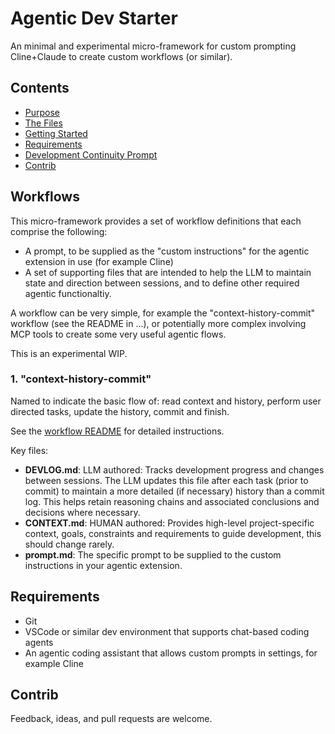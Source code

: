 # Agentic Dev Starter

An minimal and experimental micro-framework for custom prompting Cline+Claude to create custom workflows (or similar).

## Contents
- [Purpose](#purpose)
- [The Files](#the-files)
- [Getting Started](#getting-started)
- [Requirements](#requirements)
- [Development Continuity Prompt](#development-continuity-prompt)
- [Contrib](#contrib)

## Workflows

This micro-framework provides a set of workflow definitions that each comprise the following:

- A prompt, to be supplied as the "custom instructions" for the agentic extension in use (for example Cline)
- A set of supporting files that are intended to help the LLM to maintain state and direction between sessions, and to define other required agentic functionaltiy.

A workflow can be very simple, for example the "context-history-commit" workflow (see the README in ...), or potentially more complex involving MCP tools to create some very useful agentic flows.

This is an experimental WIP. 

### 1. "context-history-commit"

Named to indicate the basic flow of: read context and history, perform user directed tasks, update the history, commit and finish.

See the [workflow README](workflows/context-history-commit/README.md) for detailed instructions.

Key files:
- **DEVLOG.md**: LLM authored: Tracks development progress and changes between sessions. The LLM updates this file after each task (prior to commit) to maintain a more detailed (if necessary) history than a commit log. This helps retain reasoning chains and associated conclusions and decisions where necessary.
- **CONTEXT.md**: HUMAN authored: Provides high-level project-specific context, goals, constraints and requirements to guide development, this should change rarely.
- **prompt.md**: The specific prompt to be supplied to the custom instructions in your agentic extension.


## Requirements

- Git
- VSCode or similar dev environment that supports chat-based coding agents
- An agentic coding assistant that allows custom prompts in settings, for example Cline

## Contrib

Feedback, ideas, and pull requests are welcome.

